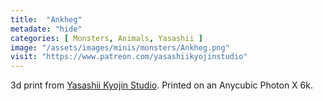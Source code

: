 ```yaml
---
title:  "Ankheg"
metadate: "hide"
categories: [ Monsters, Animals, Yasashii ]
image: "/assets/images/minis/monsters/Ankheg.png"
visit: "https://www.patreon.com/yasashiikyojinstudio"
---
```

3d print from [Yasashii Kyojin Studio](https://www.patreon.com/yasashiikyojinstudio). 
Printed on an Anycubic Photon X 6k.